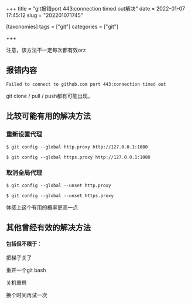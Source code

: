 +++
title = "git报错port 443:connection timed out解决"
date = 2022-01-07 17:45:12
slug = "202201071745"

[taxonomies]
tags = ["git"]
categories = ["git"]

+++

<!-- more -->

注意，该方法不一定每次都有效orz

## 报错内容

```
Failed to connect to github.com port 443:connection timed out
```

git clone / pull / push都有可能出现，



## 比较可能有用的解决方法

### 重新设置代理

```
$ git config --global http.proxy http://127.0.0.1:1080

$ git config --global https.proxy http://127.0.0.1:1080
```



### 取消全局代理

```
$ git config --global --unset http.proxy
 
$ git config --global --unset https.proxy
```

体感上这个有用的概率更高一点



## 其他曾经有效的解决方法

#### 包括但不限于：

把梯子关了

重开一个git bash

关机重启

换个时间再试一次
